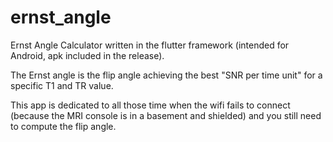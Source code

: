 # ernst_angle

Ernst Angle Calculator written in the flutter framework (intended for Android, apk included in the release).  

The Ernst angle is the flip angle achieving the best "SNR per time unit" for a specific T1 and TR value.  

This app is dedicated to all those time when the wifi fails to connect (because the MRI console is in a basement and shielded) and you still need to compute the flip angle.  


